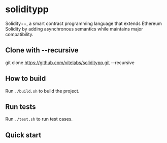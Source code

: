 # soliditypp
Solidity++, a smart contract programming language that extends Ethereum Solidity by adding asynchronous semantics while maintains major compatibility.

## Clone with --recursive
git clone https://github.com/vitelabs/soliditypp.git --recursive

## How to build
Run ```./build.sh``` to build the project.

## Run tests
Run ```./test.sh``` to run test cases.

## Quick start
